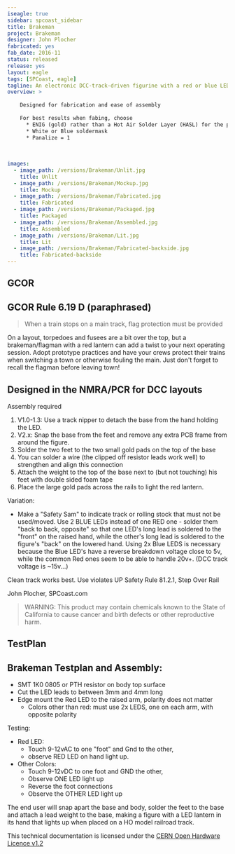 ```yaml
---
iseagle: true
sidebar: spcoast_sidebar
title: Brakeman
project: Brakeman
designer: John Plocher
fabricated: yes
fab_date: 2016-11
status: released
release: yes
layout: eagle
tags: [SPCoast, eagle]
tagline: An electronic DCC-track-driven figurine with a red or blue LED
overview: >
    
    Designed for fabrication and ease of assembly
    
    For best results when fabing, choose
      * ENIG (gold) rather than a Hot Air Solder Layer (HASL) for the pads
      * White or Blue soldermask
      * Panalize = 1
    
    
    
images:
  - image_path: /versions/Brakeman/Unlit.jpg
    title: Unlit
  - image_path: /versions/Brakeman/Mockup.jpg
    title: Mockup
  - image_path: /versions/Brakeman/Fabricated.jpg
    title: Fabricated
  - image_path: /versions/Brakeman/Packaged.jpg
    title: Packaged
  - image_path: /versions/Brakeman/Assembled.jpg
    title: Assembled
  - image_path: /versions/Brakeman/Lit.jpg
    title: Lit
  - image_path: /versions/Brakeman/Fabricated-backside.jpg
    title: Fabricated-backside
---
```


## GCOR

## GCOR Rule 6.19 D (paraphrased)

> When a train stops on a main track, flag protection must be provided


On a layout, torpedoes and fusees are a bit over the top, but a
brakeman/flagman with a red lantern can add a twist to your next operating
session.  Adopt prototype practices and have your crews protect
their trains when switching a town or otherwise fouling the main.
Just don't forget to recall the flagman before leaving town!


## Designed in the NMRA/PCR for DCC layouts

Assembly required
 
1. V1.0-1.3: Use a track nipper to detach the base from the hand holding the LED.
1. V2.x: Snap the base from the feet and remove any extra PCB frame from around the figure.
1. Solder the two feet to the two small gold pads on the top of the base
1. You can solder a wire (the clipped off resistor leads work well) to strengthen and align this connection
1. Attach the weight to the top of the base next to (but not touching) his feet with double sided foam tape
1. Place the large gold pads across the rails to light the red lantern.

Variation:
  * Make a "Safety Sam" to indicate track or rolling stock that must not be used/moved.  Use 2 BLUE LEDs instead of one RED one - solder them "back to back, opposite" so that one LED's long lead is soldered to the "front" on the raised hand, while the other's long lead is soldered to the figure's "back" on the lowered hand.  Using 2x Blue LEDS is necessary because the Blue LED's have a reverse breakdown voltage close to 5v, while the common Red ones seem to be able to handle 20v+.  (DCC track voltage is ~15v...)

Clean track works best.  Use violates UP Safety Rule 81.2.1, Step Over Rail 

John Plocher, SPCoast.com

> WARNING: This product may contain chemicals known to the State of California to cause cancer and birth defects or other reproductive harm. 


## TestPlan

## Brakeman Testplan and Assembly:

-   SMT 1K0 0805 or PTH resistor on body top surface
-   Cut the LED leads to between 3mm and 4mm long
-   Edge mount the Red LED to the raised arm, polarity does not matter
    -   Colors other than red: must use 2x LEDS, one on each arm, with
        opposite polarity

Testing:

-   Red LED:
    -   Touch 9-12vAC to one \"foot\" and Gnd to the other,
    -   observe RED LED on hand light up.
-   Other Colors:
    -   Touch 9-12vDC to one foot and GND the other,
    -   Observe ONE LED light up
    -   Reverse the foot connections
    -   Observe the OTHER LED light up

The end user will snap apart the base and body, solder the feet to the
base and attach a lead weight to the base, making a figure with a LED
lantern in its hand that lights up when placed on a HO model railroad
track.



This technical documentation is licensed under the [CERN Open Hardware Licence v1.2](http://www.ohwr.org/attachments/2388/cern_ohl_v_1_2.txt)
